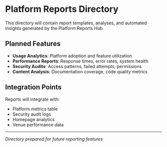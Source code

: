 
# Platform Reports Directory

This directory will contain report templates, analyses, and automated insights generated by the Platform Reports Hub.

## Planned Features

- **Usage Analytics**: Platform adoption and feature utilization
- **Performance Reports**: Response times, error rates, system health
- **Security Audits**: Access patterns, failed attempts, permissions
- **Content Analysis**: Documentation coverage, code quality metrics

## Integration Points

Reports will integrate with:
- Platform metrics table
- Security audit logs  
- Homepage analytics
- Venue performance data

---

*Directory prepared for future reporting features*
